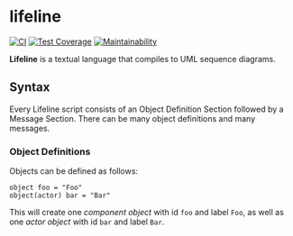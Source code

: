 # lifeline

[![CI](https://github.com/meyfa/lifeline/actions/workflows/main.yml/badge.svg)](https://github.com/meyfa/lifeline/actions/workflows/main.yml)
[![Test Coverage](https://api.codeclimate.com/v1/badges/38ab87695968c1832c45/test_coverage)](https://codeclimate.com/github/meyfa/lifeline/test_coverage)
[![Maintainability](https://api.codeclimate.com/v1/badges/38ab87695968c1832c45/maintainability)](https://codeclimate.com/github/meyfa/lifeline/maintainability)

**Lifeline** is a textual language that compiles to UML sequence diagrams.


## Syntax

Every Lifeline script consists of an Object Definition Section followed by a
Message Section.
There can be many object definitions and many messages.

### Object Definitions

Objects can be defined as follows:

```
object foo = "Foo"
object(actor) bar = "Bar"
```

This will create one _component object_ with id `foo` and label `Foo`,
as well as one _actor object_ with id `bar` and label `Bar`.
